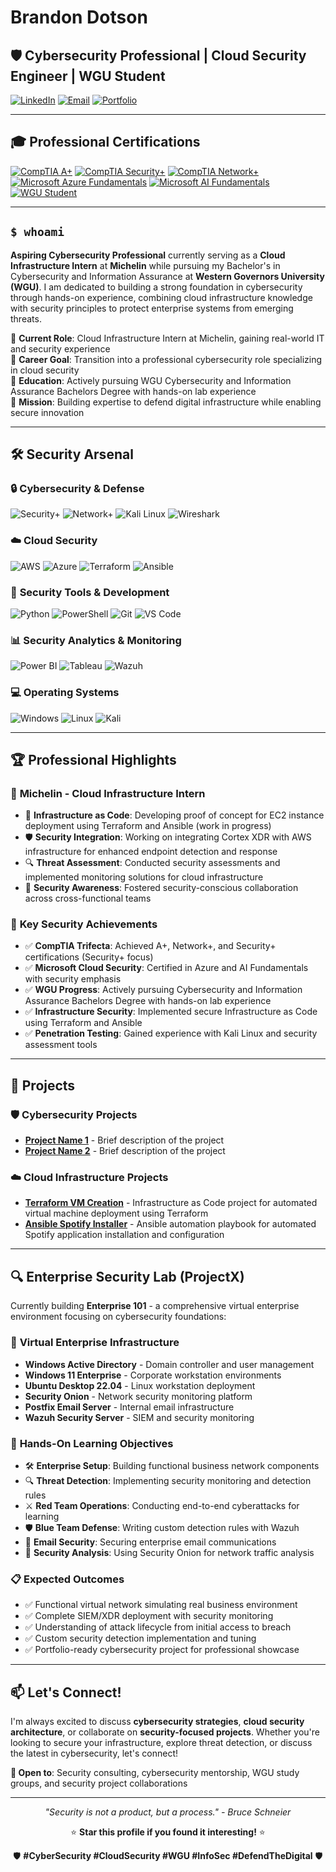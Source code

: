 # Brandon Dotson
## 🛡️ Cybersecurity Professional | Cloud Security Engineer | WGU Student

[![LinkedIn](https://img.shields.io/badge/LinkedIn-0077B5?style=for-the-badge&logo=linkedin&logoColor=white)](https://www.linkedin.com/in/brandonjdotson/)
[![Email](https://img.shields.io/badge/Email-D14836?style=for-the-badge&logo=gmail&logoColor=white)](mailto:your.email@example.com)
[![Portfolio](https://img.shields.io/badge/Portfolio-000000?style=for-the-badge&logo=About.me&logoColor=white)](https://github.com/OptimusCyberSec)

---

## 🎓 Professional Certifications

[![CompTIA A+](https://img.shields.io/badge/CompTIA-A%2B-blue?style=for-the-badge&logo=comptia&logoColor=white)](https://www.credly.com/badges/47dc3285-52bf-4aa2-ae61-6c96532235c1/public_url)
[![CompTIA Security+](https://img.shields.io/badge/CompTIA-Security%2B-red?style=for-the-badge&logo=comptia&logoColor=white)](https://www.credly.com/badges/cc41c992-9d20-4019-8376-a3ca64b9caeb/public_url)
[![CompTIA Network+](https://img.shields.io/badge/CompTIA-Network%2B-green?style=for-the-badge&logo=comptia&logoColor=white)](https://www.credly.com/badges/3a4364e4-d99d-4de9-878f-2bc837e3f6f8/public_url)
[![Microsoft Azure Fundamentals](https://img.shields.io/badge/Microsoft-AZ--900-0089D6?style=for-the-badge&logo=microsoft-azure&logoColor=white)](YOUR_AZ900_VERIFICATION_LINK)
[![Microsoft AI Fundamentals](https://img.shields.io/badge/Microsoft-AI--900-purple?style=for-the-badge&logo=microsoft-azure&logoColor=white)](YOUR_AI900_VERIFICATION_LINK)
[![WGU Student](https://img.shields.io/badge/WGU-Cybersecurity_Student-darkblue?style=for-the-badge&logo=graduation-cap&logoColor=white)](https://www.wgu.edu/)

---

## `$ whoami`

**Aspiring Cybersecurity Professional** currently serving as a **Cloud Infrastructure Intern** at **Michelin** while pursuing my Bachelor's in Cybersecurity and Information Assurance at **Western Governors University (WGU)**. I am dedicated to building a strong foundation in cybersecurity through hands-on experience, combining cloud infrastructure knowledge with security principles to protect enterprise systems from emerging threats.

🔹 **Current Role**: Cloud Infrastructure Intern at Michelin, gaining real-world IT and security experience  
🔹 **Career Goal**: Transition into a professional cybersecurity role specializing in cloud security  
🔹 **Education**: Actively pursuing WGU Cybersecurity and Information Assurance Bachelors Degree with hands-on lab experience  
🔹 **Mission**: Building expertise to defend digital infrastructure while enabling secure innovation  

---

## 🛠️ Security Arsenal

### 🔒 **Cybersecurity & Defense**
![Security+](https://img.shields.io/badge/CompTIA_Security+-FF0000?style=flat-square&logo=comptia&logoColor=white)
![Network+](https://img.shields.io/badge/CompTIA_Network+-007ACC?style=flat-square&logo=comptia&logoColor=white)
![Kali Linux](https://img.shields.io/badge/Kali_Linux-557C94?style=flat-square&logo=kali-linux&logoColor=white)
![Wireshark](https://img.shields.io/badge/Wireshark-1679A7?style=flat-square&logo=wireshark&logoColor=white)

### ☁️ **Cloud Security**
![AWS](https://img.shields.io/badge/AWS_Security-232F3E?style=flat-square&logo=amazon-aws&logoColor=white)
![Azure](https://img.shields.io/badge/Azure_Security-0089D0?style=flat-square&logo=microsoft-azure&logoColor=white)
![Terraform](https://img.shields.io/badge/Terraform-623CE4?style=flat-square&logo=terraform&logoColor=white)
![Ansible](https://img.shields.io/badge/Ansible-EE0000?style=flat-square&logo=ansible&logoColor=white)

### 🔧 **Security Tools & Development**
![Python](https://img.shields.io/badge/Python-3776AB?style=flat-square&logo=python&logoColor=white)
![PowerShell](https://img.shields.io/badge/PowerShell-5391FE?style=flat-square&logo=powershell&logoColor=white)
![Git](https://img.shields.io/badge/Git-F05032?style=flat-square&logo=git&logoColor=white)
![VS Code](https://img.shields.io/badge/VS_Code-007ACC?style=flat-square&logo=visual-studio-code&logoColor=white)

### 📊 **Security Analytics & Monitoring**
![Power BI](https://img.shields.io/badge/Power_BI-F2C811?style=flat-square&logo=power-bi&logoColor=black)
![Tableau](https://img.shields.io/badge/Tableau-E97627?style=flat-square&logo=tableau&logoColor=white)
![Wazuh](https://img.shields.io/badge/Wazuh-005571?style=flat-square&logo=wazuh&logoColor=white)

### 💻 **Operating Systems**
![Windows](https://img.shields.io/badge/Windows-0078D6?style=flat-square&logo=windows&logoColor=white)
![Linux](https://img.shields.io/badge/Linux-FCC624?style=flat-square&logo=linux&logoColor=black)
![Kali](https://img.shields.io/badge/Kali-557C94?style=flat-square&logo=kali-linux&logoColor=white)

---

## 🏆 Professional Highlights

### 🏢 **Michelin - Cloud Infrastructure Intern**
- 🔧 **Infrastructure as Code**: Developing proof of concept for EC2 instance deployment using Terraform and Ansible (work in progress)
- 🛡️ **Security Integration**: Working on integrating Cortex XDR with AWS infrastructure for enhanced endpoint detection and response
- 🔍 **Threat Assessment**: Conducted security assessments and implemented monitoring solutions for cloud infrastructure
- 👥 **Security Awareness**: Fostered security-conscious collaboration across cross-functional teams

### 🎯 **Key Security Achievements**
- ✅ **CompTIA Trifecta**: Achieved A+, Network+, and Security+ certifications (Security+ focus)
- ✅ **Microsoft Cloud Security**: Certified in Azure and AI Fundamentals with security emphasis
- ✅ **WGU Progress**: Actively pursuing Cybersecurity and Information Assurance Bachelors Degree with hands-on lab experience
- ✅ **Infrastructure Security**: Implemented secure Infrastructure as Code using Terraform and Ansible
- ✅ **Penetration Testing**: Gained experience with Kali Linux and security assessment tools

---

## 🚀 Projects

### 🛡️ **Cybersecurity Projects**
- [**Project Name 1**](LINK_TO_REPOSITORY) - Brief description of the project
- [**Project Name 2**](LINK_TO_REPOSITORY) - Brief description of the project

### ☁️ **Cloud Infrastructure Projects**
- [**Terraform VM Creation**](https://github.com/OptimusCyberSec/terraform_vm_creation) - Infrastructure as Code project for automated virtual machine deployment using Terraform
- [**Ansible Spotify Installer**](https://github.com/OptimusCyberSec/ansible-spotify-installer) - Ansible automation playbook for automated Spotify application installation and configuration

---

## 🔍 Enterprise Security Lab (ProjectX)

Currently building **Enterprise 101** - a comprehensive virtual enterprise environment focusing on cybersecurity foundations:

### 🏢 **Virtual Enterprise Infrastructure**
- **Windows Active Directory** - Domain controller and user management
- **Windows 11 Enterprise** - Corporate workstation environments
- **Ubuntu Desktop 22.04** - Linux workstation deployment
- **Security Onion** - Network security monitoring platform
- **Postfix Email Server** - Internal email infrastructure
- **Wazuh Security Server** - SIEM and security monitoring

### 🎯 **Hands-On Learning Objectives**
- 🛠️ **Enterprise Setup**: Building functional business network components
- 🔍 **Threat Detection**: Implementing security monitoring and detection rules
- ⚔️ **Red Team Operations**: Conducting end-to-end cyberattacks for learning
- 🛡️ **Blue Team Defense**: Writing custom detection rules with Wazuh
- 📧 **Email Security**: Securing enterprise email communications
- 🔬 **Security Analysis**: Using Security Onion for network traffic analysis

### 📋 **Expected Outcomes**
- ✅ Functional virtual network simulating real business environment
- ✅ Complete SIEM/XDR deployment with security monitoring
- ✅ Understanding of attack lifecycle from initial access to breach
- ✅ Custom security detection implementation and tuning
- ✅ Portfolio-ready cybersecurity project for professional showcase

---

## 📫 Let's Connect!

I'm always excited to discuss **cybersecurity strategies**, **cloud security architecture**, or collaborate on **security-focused projects**. Whether you're looking to secure your infrastructure, explore threat detection, or discuss the latest in cybersecurity, let's connect!

**🤝 Open to**: Security consulting, cybersecurity mentorship, WGU study groups, and security project collaborations

---

<div align="center">
  <i>"Security is not a product, but a process." - Bruce Schneier</i>
  
  ⭐ **Star this profile if you found it interesting!** ⭐
  
  🛡️ **#CyberSecurity #CloudSecurity #WGU #InfoSec #DefendTheDigital** 🛡️
</div>
























































































































































